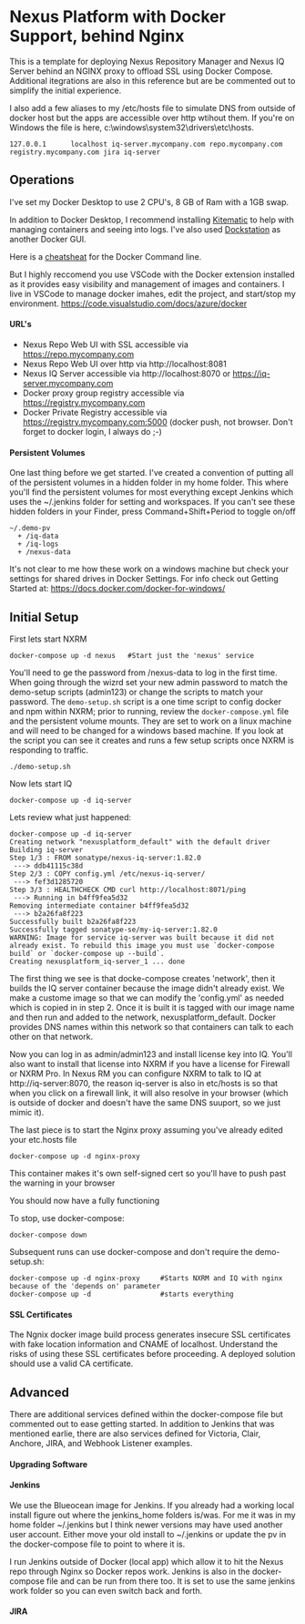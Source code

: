 # Nexus Platform with Docker Support, behind Nginx

This is a template for deploying Nexus Repository Manager and Nexus IQ Server behind an NGINX proxy to offload SSL using Docker Compose. Additional itegrations are also in this reference but are be commented out to simplify the initial experience.

I also add a few aliases to my /etc/hosts file to simulate DNS from outside of docker host but the apps are accessible over http wtihout them. If you're on Windows the file is here, c:\windows\system32\drivers\etc\hosts.

```
127.0.0.1      localhost iq-server.mycompany.com repo.mycompany.com registry.mycompany.com jira iq-server
```

## Operations

I've set my Docker Desktop to use 2 CPU's, 8 GB of Ram with a 1GB swap.

In addition to Docker Desktop, I recommend installing [Kitematic](https://github.com/docker/kitematic/releases) to help with managing containers and seeing into logs.  I've also used [Dockstation](https://dockstation.io/) as another Docker GUI. 

Here is a [cheatsheat](https://www.cheatography.com/gambit/cheat-sheets/docker/) for the Docker Command line.

But I highly reccomend you use VSCode with the Docker extension installed as it provides easy visibility and management of images and containers. I live in VSCode to manage docker imahes, edit the project, and start/stop my environment. https://code.visualstudio.com/docs/azure/docker

#### URL's

- Nexus Repo Web UI with SSL accessible via https://repo.mycompany.com
- Nexus Repo Web UI over http via http://localhost:8081
- Nexus IQ Server accessible via http://localhost:8070 or https://iq-server.mycompany.com
- Docker proxy group registry accessible via https://registry.mycompany.com
- Docker Private Registry accessible via https://registry.mycompany.com:5000  (docker push, not browser. Don't forget to docker login, I always do ;-)

#### Persistent Volumes

One last thing before we get started. I've created a convention of putting all of the persistent volumes in a hidden folder in my home folder. This where you'll find the persistent volumes for most everything except Jenkins which uses the ~/.jenkins folder for setting and workspaces. If you can't see these hidden folders in your Finder, press Command+Shift+Period to toggle on/off
```
~/.demo-pv
  + /iq-data
  + /iq-logs
  + /nexus-data
```
It's not clear to me how these work on a windows machine but check your settings for shared drives in Docker Settings. For info check out Getting Started at: https://docs.docker.com/docker-for-windows/


## Initial Setup

First lets start NXRM
```
docker-compose up -d nexus   #Start just the 'nexus' service  
```
You'll need to ge the password from /nexus-data to log in the first time. When going through the wizrd set your new admin password to match the demo-setup scripts (admin123) or change the scripts to match your password.
The `demo-setup.sh` script is a one time script to config docker and npm within NXRM; prior to running, review the `docker-compose.yml` file and the persistent volume mounts. They are set to work on a linux machine and will need to be changed for a windows based machine. If you look at the script you can see it creates and runs a few setup scripts once NXRM is responding to traffic.

```
./demo-setup.sh
```

Now lets start IQ
```
docker-compose up -d iq-server
```
Lets review what just happened:
```
docker-compose up -d iq-server  
Creating network "nexusplatform_default" with the default driver
Building iq-server
Step 1/3 : FROM sonatype/nexus-iq-server:1.82.0
 ---> ddb41115c38d
Step 2/3 : COPY config.yml /etc/nexus-iq-server/
 ---> fef3d1285720
Step 3/3 : HEALTHCHECK CMD curl http://localhost:8071/ping
 ---> Running in b4ff9fea5d32
Removing intermediate container b4ff9fea5d32
 ---> b2a26fa8f223
Successfully built b2a26fa8f223
Successfully tagged sonatype-se/my-iq-server:1.82.0
WARNING: Image for service iq-server was built because it did not already exist. To rebuild this image you must use `docker-compose build` or `docker-compose up --build`.
Creating nexusplatform_iq-server_1 ... done
```
The first thing we see is that docke-compose creates 'network', then it builds the IQ server container because the image didn't already exist. We make a custome image so that we can modify the 'config.yml' as needed which is copied in in step 2. Once it is built it is tagged with our image name and then run and added to the network, nexusplatform_default. Docker provides DNS names within this network so that containers can talk to each other on that network.

Now you can log in as admin/admin123 and install license key into IQ. You'll also want to install that license into NXRM if you have a license for Firewall or NXRM Pro. In Nexus RM you can configure NXRM to talk to IQ at http://iq-server:8070, the reason iq-server is also in etc/hosts is so that when you click on a firewall link, it will also resolve in your browser (which is outside of docker and doesn't have the same DNS suuport, so we just mimic it).

The last piece is to start the Nginx proxy assuming you've already edited your etc.hosts file
```
docker-compose up -d nginx-proxy
```
This container makes it's own self-signed cert so you'll have to push past the warning in your browser

You should now have a fully functioning 

To stop, use docker-compose:

```
docker-compose down
```

Subsequent runs can use docker-compose and don't require the demo-setup.sh:

```
docker-compose up -d nginx-proxy     #Starts NXRM and IQ with nginx because of the 'depends on' parameter
docker-compose up -d                 #starts everything
```

#### SSL Certificates

The Ngnix docker image build process generates insecure SSL certificates with fake location information and CNAME of localhost. Understand the risks of using these SSL certificates before proceeding. A deployed solution should use a valid CA certificate.

## Advanced

There are additional services defined within the docker-compose file but commented out to ease getting started. In addition to Jenkins that was mentioned earlie, there are also services defined for Victoria, Clair, Anchore, JIRA, and Webhook Listener examples.

#### Upgrading Software

#### Jenkins

We use the Blueocean image for Jenkins. If you already had a working local install figure out where the jenkins_home folders is/was. For me it was in my home folder ~/.jenkins but I think newer versions may have used another user account. Either move your old install to ~/.jenkins or update the pv in the docker-compose file to point to where it is.

I run Jenkins outside of Docker (local app) which allow it to hit the Nexus repo through Nginx so Docker repos work. Jenkins is also in the docker-compose file and can be run from there too. It is set to use the same jenkins work folder so you can even switch back and forth.


#### JIRA
